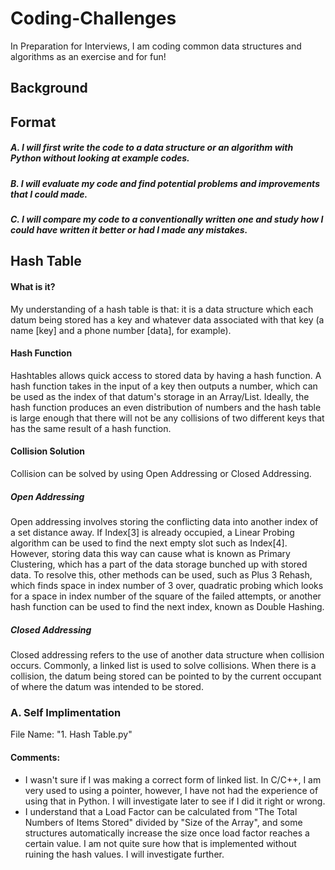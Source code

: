 # Coding-Challenges
In Preparation for Interviews, I am coding common data structures and algorithms as an exercise and for fun!

## Background

## Format
##### A. I will first write the code to a data structure or an algorithm with Python without looking at example codes.
##### B. I will evaluate my code and find potential problems and improvements that I could made.
##### C. I will compare my code to a conventionally written one and study how I could have written it better or had I made any mistakes.

## Hash Table
#### What is it?
  My understanding of a hash table is that: it is a data structure which each datum being stored has a key and whatever data associated with that key (a name [key] and a phone number [data], for example).
#### Hash Function
  Hashtables allows quick access to stored data by having a hash function. A hash function takes in the input of a key then outputs a number, which can be used as the index of that datum's storage in an Array/List.
  Ideally, the hash function produces an even distribution of numbers and the hash table is large enough that there will not be any collisions of two different keys that has the same result of a hash function.
#### Collision Solution
  Collision can be solved by using Open Addressing or Closed Addressing.
##### Open Addressing
  Open addressing involves storing the conflicting data into another index of a set distance away. If Index[3] is already occupied, a Linear Probing algorithm can be used to find the next empty slot such as Index[4]. However, storing data this way can cause what is known as Primary Clustering, which has a part of the data storage bunched up with stored data.
  To resolve this, other methods can be used, such as Plus 3 Rehash, which finds space in index number of 3 over, quadratic probing which looks for a space in index number of the square of the failed attempts, or another hash function can be used to find the next index, known as Double Hashing.
##### Closed Addressing
  Closed addressing refers to the use of another data structure when collision occurs. Commonly, a linked list is used to solve collisions. When there is a collision, the datum being stored can be pointed to by the current occupant of where the datum was intended to be stored. 

### A. Self Implimentation
  File Name: "1. Hash Table.py"
#### Comments:
 - I wasn't sure if I was making a correct form of linked list. In C/C++, I am very used to using a pointer, however, I have not had the experience of using that in Python. I will investigate later to see if I did it right or wrong.
 - I understand that a Load Factor can be calculated from "The Total Numbers of Items Stored" divided by "Size of the Array", and some structures automatically increase the size once load factor reaches a certain value. I am not quite sure how that is implemented without ruining the hash values. I will investigate further.
 
